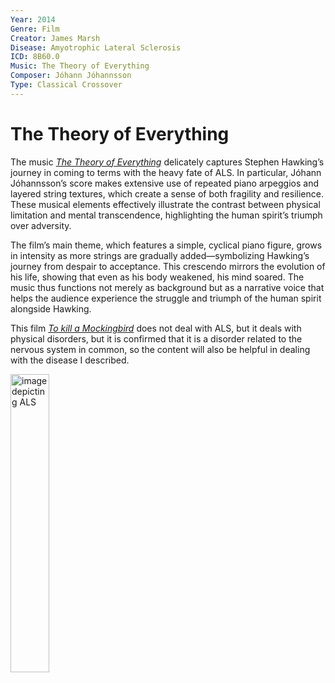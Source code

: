 ```yaml
---
Year: 2014
Genre: Film
Creator: James Marsh
Disease: Amyotrophic Lateral Sclerosis
ICD: 8B60.0
Music: The Theory of Everything
Composer: Jóhann Jóhannsson
Type: Classical Crossover
---
```


# The Theory of Everything

The music [*The Theory of Everything*](https://youtu.be/nMFUkbr7ymY?si=-FtmRNN__DjKrBJ6) delicately captures Stephen Hawking’s journey in coming to terms with the heavy fate of ALS. In particular, Jóhann Jóhannsson’s score makes extensive use of repeated piano arpeggios and layered string textures, which create a sense of both fragility and resilience. These musical elements effectively illustrate the contrast between physical limitation and mental transcendence, highlighting the human spirit’s triumph over adversity.

The film’s main theme, which features a simple, cyclical piano figure, grows in intensity as more strings are gradually added—symbolizing Hawking’s journey from despair to acceptance. This crescendo mirrors the evolution of his life, showing that even as his body weakened, his mind soared. The music thus functions not merely as background but as a narrative voice that helps the audience experience the struggle and triumph of the human spirit alongside Hawking.

This film [*To kill a Mockingbird*](ha_jeonghyeon.md) does not deal with ALS, but it deals with physical disorders, but it is confirmed that it is a disorder related to the nervous system in common, so the content will also be helpful in dealing with the disease I described.

<img src="./lee_junhee_img.png" alt="image depicting ALS" style="width:35%;" />
